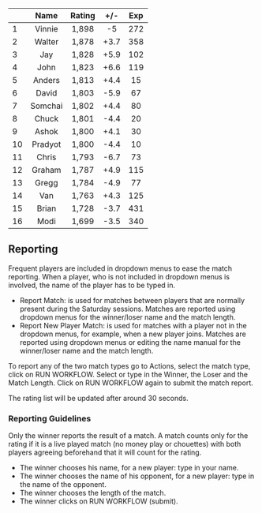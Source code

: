 | |Name|Rating|+/-|Exp|
|-|:--:|:----:|:-:|:-:|
|1|Vinnie|1,898|-5|272|
|2|Walter|1,878|+3.7|358|
|3|Jay|1,828|+5.9|102|
|4|John|1,823|+6.6|119|
|5|Anders|1,813|+4.4|15|
|6|David|1,803|-5.9|67|
|7|Somchai|1,802|+4.4|80|
|8|Chuck|1,801|-4.4|20|
|9|Ashok|1,800|+4.1|30|
|10|Pradyot|1,800|-4.4|10|
|11|Chris|1,793|-6.7|73|
|12|Graham|1,787|+4.9|115|
|13|Gregg|1,784|-4.9|77|
|14|Van|1,763|+4.3|125|
|15|Brian|1,728|-3.7|431|
|16|Modi|1,699|-3.5|340|

 

## Reporting

Frequent players are included in dropdown menus to ease the match reporting.
When a player, who is not included in dropdown menus is involved, the name of the player has to be typed in.

- Report Match:  is used for matches between players that are normally present during the Saturday sessions.
Matches are reported using dropdown menus for the winner/loser name and the match length.
- Report New Player Match:  is used for matches with a player not in the dropdown menus, for example, when a new player joins.
Matches are reported using dropdown menus or editing the name manual for the winner/loser name and the match length.

To report any of the two match types go to Actions, select the match type, click on RUN WORKFLOW.
Select or type in the Winner, the Loser and the Match Length.
Click on RUN WORKFLOW again to submit the match report.

The rating list will be updated after around 30 seconds.

### Reporting Guidelines

Only the winner reports the result of a match.
A match counts only for the rating if it is a live played match (no money play or chouettes)
with both players agreeing beforehand that it will count for the rating.

- The winner chooses his name, for a new player: type in your name.
- The winner chooses the name of his opponent, for a new player: type in the name of the opponent.
- The winner chooses the length of the match.
- The winner clicks on RUN WORKFLOW (submit).
